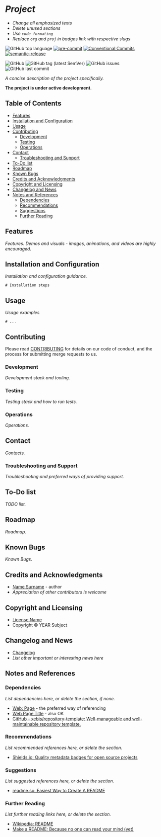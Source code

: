 <!-- omit in toc -->
# *Project*

- *Change all emphasized texts*
- *Delete unused sections*
- *Use `code formating`*
- *Replace `org` and `proj` in badges link with respective slugs*

![GitHub top language](https://img.shields.io/github/languages/top/org/proj)
[![pre-commit](https://img.shields.io/badge/pre--commit-enabled-brightgreen?logo=pre-commit&logoColor=white)](https://github.com/pre-commit/pre-commit)
[![Conventional Commits](https://img.shields.io/badge/Conventional%20Commits-1.0.0-yellow.svg)](https://conventionalcommits.org)
[![semantic-release](https://img.shields.io/badge/%20%20%F0%9F%93%A6%F0%9F%9A%80-semantic--release-e10079.svg)](https://github.com/semantic-release/semantic-release)

![GitHub](https://img.shields.io/github/license/org/proj)
![GitHub tag (latest SemVer)](https://img.shields.io/github/v/tag/org/proj)
![GitHub issues](https://img.shields.io/github/issues/org/proj)
![GitHub last commit](https://img.shields.io/github/last-commit/org/proj)

*A concise description of the project specifically.*

**The project is under active development.**

<!-- omit in toc -->
## Table of Contents

- [Features](#features)
- [Installation and Configuration](#installation-and-configuration)
- [Usage](#usage)
- [Contributing](#contributing)
  - [Development](#development)
  - [Testing](#testing)
  - [Operations](#operations)
- [Contact](#contact)
  - [Troubleshooting and Support](#troubleshooting-and-support)
- [To-Do list](#to-do-list)
- [Roadmap](#roadmap)
- [Known Bugs](#known-bugs)
- [Credits and Acknowledgments](#credits-and-acknowledgments)
- [Copyright and Licensing](#copyright-and-licensing)
- [Changelog and News](#changelog-and-news)
- [Notes and References](#notes-and-references)
  - [Dependencies](#dependencies)
  - [Recommendations](#recommendations)
  - [Suggestions](#suggestions)
  - [Further Reading](#further-reading)

## Features

*Features. Demos and visuals - images, animations, and videos are highly encouraged.*

## Installation and Configuration

*Installation and configuration guidance.*

```shell
# Installation steps
```

## Usage

*Usage examples.*

```shell
# ...
```

## Contributing

Please read [CONTRIBUTING](CONTRIBUTING.md) for details on our code of conduct, and the process for submitting merge requests to us.

### Development

*Development stack and tooling.*

### Testing

*Testing stack and how to run tests.*

### Operations

*Operations.*

## Contact

*Contacts.*

### Troubleshooting and Support

*Troubleshooting and preferred ways of providing support.*

## To-Do list

*TODO list.*

## Roadmap

*Roadmap.*

## Known Bugs

*Known Bugs.*

## Credits and Acknowledgments

- [Name Surname](https://example.com/) - author
- *Appreciation of other contributors is welcome*

## Copyright and Licensing

- [License Name](MIT-LICENSE)
- Copyright © YEAR Subject

## Changelog and News

- [Changelog](../CHANGELOG.md)
- *List other important or interesting news here*

## Notes and References

### Dependencies

*List dependencies here, or delete the section, if none.*

- [Web: Page](https://example.com/) - the preferred way of referencing
- [Web Page Title](https://example.com/) - also OK
- [GitHub - xebis/repository-template: Well-manageable and well-maintainable repository template.](https://github.com/xebis/repository-template)

### Recommendations

*List recommended references here, or delete the section.*

- [Shields.io: Quality metadata badges for open source projects](https://shields.io/)

### Suggestions

*List suggested references here, or delete the section.*

- [readme.so: Easiest Way to Create A README](https://readme.so/)

### Further Reading

*List further reading links here, or delete the section.*

- [Wikipedia: README](https://en.wikipedia.org/wiki/README)
- [Make a README: Because no one can read your mind (yet)](https://www.makeareadme.com/)
